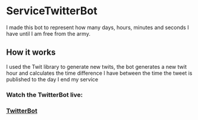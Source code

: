 # ServiceTwitterBot

I made this bot to represent how many days, hours, minutes and seconds I have until I am free from the army.

## How it works

I used the Twit library to generate new twits, the bot generates a new twit hour and calculates the time difference
I have between the time the tweet is published to the day I end my service

### Watch the TwitterBot live:
### [TwitterBot](https://twitter.com/ArbatovB)